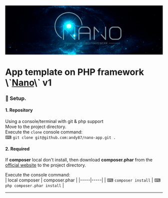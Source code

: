 <p align='center'><img align='center' src="https://github.com/andy87/nano-framework/raw/master/Docs/background.jpg" style="max-width: 100%;"></p>

<h1> App template on PHP framework \`<a href="https://github.com/andy87/nano-framework">Nano<a/>\` v1 </h1>

### 🔌 Setup.  

#### 1. Repository  
Using a console/terminal with git & php support  
Move to the project directory.  
Execute the `clone` console command:  
⌨ `git clone git@github.com:andy87/nano-app.git .`  

#### 2. Required  
If **composer** local don't install, then download **composer.phar** from the <a href="https://getcomposer.org/download/">official website</a> to the project directory.  

Execute the console command:  
| local composer | composer.phar |
|-----|-----|
| ⌨ `composer install` | ⌨ `php composer.phar install` |

__________
